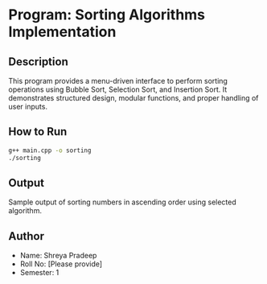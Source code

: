 
# Program: Sorting Algorithms Implementation

## Description
This program provides a menu-driven interface to perform sorting operations using Bubble Sort, Selection Sort, and Insertion Sort. It demonstrates structured design, modular functions, and proper handling of user inputs.

## How to Run

```bash
g++ main.cpp -o sorting
./sorting
```

## Output
Sample output of sorting numbers in ascending order using selected algorithm.

## Author
- Name: Shreya Pradeep
- Roll No: [Please provide]
- Semester: 1
